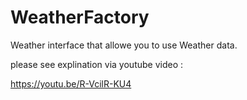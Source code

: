 # WeatherFactory
Weather interface that allowe you to use Weather data.

please see explination via youtube video :

https://youtu.be/R-VcilR-KU4
